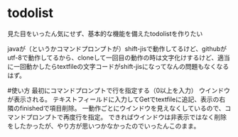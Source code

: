 # todolist
見た目をいったん気にせず、基本的な機能を備えたtodolistを作りたい

javaが（というかコマンドプロンプトが）shift-jisで動作してるけど、githubがutf-8で動作してるから、cloneして一回目の動作の時は文字化けするけど、適当に一回動かしたらtextfileの文字コードがshift-jisになってなんの問題もなくなるはず。

#使い方
最初にコマンドプロンプトで行を指定する（0以上を入力）
ウインドウが表示される。
テキストフィールドに入力してGetでtextfileに追記、表示の右隣のfinishedで項目削除。
一動作ごとにウインドウを見えなくしているので、コマンドプロンプトで再度行を指定。
できればウインドウは非表示ではなく削除をしたかったが、やり方が思いつかなかったのでいったんこのまま。
